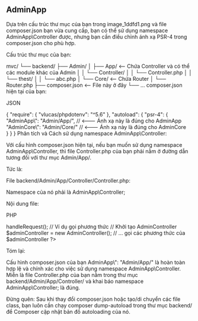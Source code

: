 ## AdminApp

Dựa trên cấu trúc thư mục của bạn trong image_1ddfd1.png và file composer.json bạn vừa cung cấp, bạn có thể sử dụng namespace AdminApp\Controller được, nhưng bạn cần điều chỉnh ánh xạ PSR-4 trong composer.json cho phù hợp.

Cấu trúc thư mục của bạn:

mvc/
└── backend/
    ├── Admin/
    │   ├── App/             <-- Chứa Controller và có thể các module khác của Admin
    │   │   └── Controller/
    │   │       └── Controller.php
    │   │   └── thest/
    │   │   └── abc.php
    │   └── Core/            <-- Chứa Router
    │       └── Router.php
    ├── composer.json        <-- File này ở đây
    └── ...
composer.json hiện tại của bạn:

JSON

{
    "require": {
        "vlucas/phpdotenv": "^5.6"
    },
    "autoload": {
        "psr-4": {
            "AdminApp\\": "Admin/App/",  // <--- Ánh xạ này là đúng cho AdminApp\
            "AdminCore\\": "Admin/Core/" // <--- Ánh xạ này là đúng cho AdminCore\
        }
    }
}
Phân tích và Cách sử dụng namespace AdminApp\Controller:

Với cấu hình composer.json hiện tại, nếu bạn muốn sử dụng namespace AdminApp\Controller, thì file Controller.php của bạn phải nằm ở đường dẫn tương đối với thư mục Admin/App/.

Tức là:

File backend/Admin/App/Controller/Controller.php:

Namespace của nó phải là AdminApp\Controller;

Nội dung file:

PHP

<?php

namespace AdminApp\Controller; // Đây là namespace đúng cho Controller.php

class Controller
{
    // ...
}
Nếu bạn có AdminController kế thừa Controller:
Giả sử bạn có AdminController.php cũng nằm trong backend/Admin/App/Controller/ (ví dụ: backend/Admin/App/Controller/AdminController.php).

Namespace của nó cũng phải là AdminApp\Controller;

Nội dung file:

PHP

<?php

namespace AdminApp\Controller; // Cùng namespace với Controller

// Vì Controller và AdminController cùng namespace, không cần 'use' Controller ở đây
class AdminController extends Controller
{
    // ...
}
Cách bạn sẽ use và khởi tạo chúng từ một file khác (ví dụ: backend/index.php):

PHP

<?php
require_once __DIR__ . '/vendor/autoload.php';

// Sử dụng class Controller từ AdminApp\Controller namespace
use AdminApp\Controller\Controller; // Nếu bạn muốn dùng Base Controller
use AdminApp\Controller\AdminController; // Nếu bạn muốn dùng AdminController

// Sử dụng class Router từ AdminCore\ namespace
use AdminCore\Router; // Từ Admin/Core/Router.php

// Khởi tạo Router
$router = new Router();
$router->handleRequest(); // Ví dụ gọi phương thức

// Khởi tạo AdminController
$adminController = new AdminController();
// ... gọi các phương thức của $adminController
?>
Tóm lại:

Cấu hình composer.json của bạn AdminApp\\": "Admin/App/" là hoàn toàn hợp lệ và chính xác cho việc sử dụng namespace AdminApp\Controller. Miễn là file Controller.php của bạn nằm trong thư mục backend/Admin/App/Controller/ và khai báo namespace AdminApp\Controller; là đúng.

Đừng quên: Sau khi thay đổi composer.json hoặc tạo/di chuyển các file class, bạn luôn cần chạy composer dump-autoload trong thư mục backend/ để Composer cập nhật bản đồ autoloading của nó.